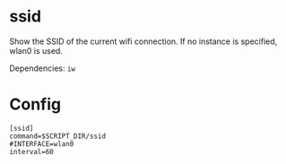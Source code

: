 # ssid

Show the SSID of the current wifi connection.
If no instance is specified, wlan0 is used.

Dependencies: `iw`

# Config

```
[ssid]
command=$SCRIPT_DIR/ssid
#INTERFACE=wlan0
interval=60
```
